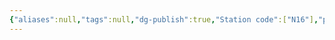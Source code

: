 ```yaml
---
{"aliases":null,"tags":null,"dg-publish":true,"Station code":["N16"],"permalink":"/narrative/locations/worlds/sol/","dgPassFrontmatter":true}
---
```


